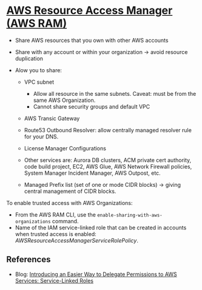 # [AWS Resource Access Manager (AWS RAM)](https://docs.aws.amazon.com/ram/latest/userguide/what-is.html)



- Share AWS resources that you own with other AWS accounts

- Share with any account or within your organization -> avoid resource duplication

- Alow you to share:

  - VPC subnet

    - Allow all resource in the same subnets. Caveat: must be from the same AWS Organization.
    - Cannot share security groups and default VPC

  - AWS Transic Gateway

  - Route53 Outbound Resolver: allow centrally managed resolver rule for your DNS.

  - License Manager Configurations

  - Other services are: Aurora DB clusters, ACM private cert authority, code build project, EC2, AWS Glue, AWS Network Firewall policies, System Manager Incident Manager, AWS Outpost, etc.

  - Managed Prefix list (set of one or mode CIDR blocks)  -> giving central management of CIDR blocks.

    

To enable trusted access with AWS Organizations:

- From the AWS RAM CLI, use the `enable-sharing-with-aws-organizations` command.
- Name of the IAM service-linked role that can be created in accounts when trusted access is enabled: *AWSResourceAccessManagerServiceRolePolicy*.



## References

- Blog: [Introducing an Easier Way to Delegate Permissions to AWS Services: Service-Linked Roles](https://aws.amazon.com/blogs/security/introducing-an-easier-way-to-delegate-permissions-to-aws-services-service-linked-roles/)